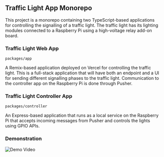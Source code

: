 ## Traffic Light App Monorepo

This project is a monorepo containing two TypeScript-based applications for controlling the signalling of a traffic light. The traffic light has its lighting modules connected to a Raspberry Pi using a high-voltage relay add-on board.

### Traffic Light Web App
`packages/app`

A Remix-based application deployed on Vercel for controlling the traffic light. This is a full-stack application that will have both an endpoint and a UI for sending different signalling phases to the traffic light. Communication to the controller app on the Raspberry Pi is done through Pusher.

### Traffic Light Controller App
`packages/controller`

An Express-based application that runs as a local service on the Raspberry Pi that accepts incoming messages from Pusher and controls the lights using GPIO APIs.

### Demonstration

![Demo Video](assets/demo.gif)